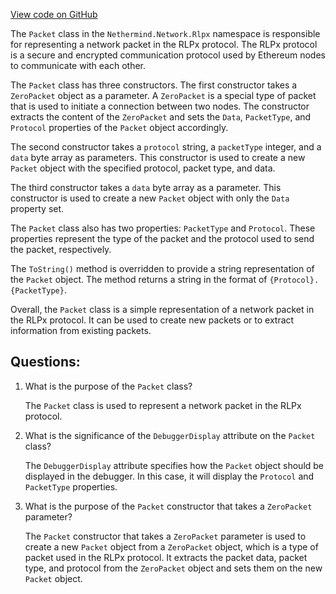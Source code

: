 [View code on GitHub](https://github.com/nethermindeth/nethermind/Nethermind.Network/Rlpx/Packet.cs)

The `Packet` class in the `Nethermind.Network.Rlpx` namespace is responsible for representing a network packet in the RLPx protocol. The RLPx protocol is a secure and encrypted communication protocol used by Ethereum nodes to communicate with each other. 

The `Packet` class has three constructors. The first constructor takes a `ZeroPacket` object as a parameter. A `ZeroPacket` is a special type of packet that is used to initiate a connection between two nodes. The constructor extracts the content of the `ZeroPacket` and sets the `Data`, `PacketType`, and `Protocol` properties of the `Packet` object accordingly. 

The second constructor takes a `protocol` string, a `packetType` integer, and a `data` byte array as parameters. This constructor is used to create a new `Packet` object with the specified protocol, packet type, and data. 

The third constructor takes a `data` byte array as a parameter. This constructor is used to create a new `Packet` object with only the `Data` property set. 

The `Packet` class also has two properties: `PacketType` and `Protocol`. These properties represent the type of the packet and the protocol used to send the packet, respectively. 

The `ToString()` method is overridden to provide a string representation of the `Packet` object. The method returns a string in the format of `{Protocol}.{PacketType}`. 

Overall, the `Packet` class is a simple representation of a network packet in the RLPx protocol. It can be used to create new packets or to extract information from existing packets.
## Questions: 
 1. What is the purpose of the `Packet` class?
    
    The `Packet` class is used to represent a network packet in the RLPx protocol.

2. What is the significance of the `DebuggerDisplay` attribute on the `Packet` class?
    
    The `DebuggerDisplay` attribute specifies how the `Packet` object should be displayed in the debugger. In this case, it will display the `Protocol` and `PacketType` properties.

3. What is the purpose of the `Packet` constructor that takes a `ZeroPacket` parameter?
    
    The `Packet` constructor that takes a `ZeroPacket` parameter is used to create a new `Packet` object from a `ZeroPacket` object, which is a type of packet used in the RLPx protocol. It extracts the packet data, packet type, and protocol from the `ZeroPacket` object and sets them on the new `Packet` object.
